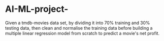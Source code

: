 # AI-ML-project-
Given a tmdb-movies data set, by dividing it into 70% training and 30% testing data, then clean and normalise the training data before building a multiple linear regression model from scratch to predict a movie's net profit.
